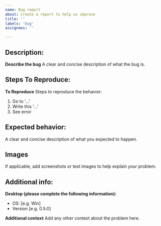 ```yaml
---
name: Bug report
about: Create a report to help us improve
title: ''
labels: 'bug'
assignees: ''

---
```


## Description:
**Describe the bug**
A clear and concise description of what the bug is.

## Steps To Reproduce:
**To Reproduce**
Steps to reproduce the behavior:
1. Go to '...'
2. Write this '...'
4. See error

## Expected behavior:
A clear and concise description of what you expected to happen.

## Images
If applicable, add screenshots or test images to help explain your problem.

## Additional info:
**Desktop (please complete the following information):**
 - OS: [e.g. Win]
 - Version [e.g. 0.5.0]

**Additional context**
Add any other context about the problem here.
